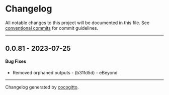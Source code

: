 # Changelog
All notable changes to this project will be documented in this file. See [conventional commits](https://www.conventionalcommits.org/) for commit guidelines.

- - -
## 0.0.81 - 2023-07-25
#### Bug Fixes
- Removed orphaned outputs - (b31fd5d) - eBeyond

- - -

Changelog generated by [cocogitto](https://github.com/cocogitto/cocogitto).